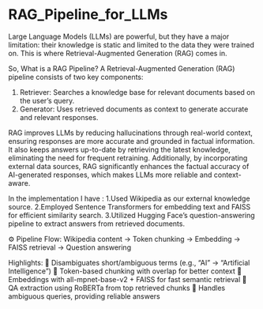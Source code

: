 # RAG_Pipeline_for_LLMs
Large Language Models (LLMs) are powerful, but they have a major limitation: their knowledge is static and limited to the data they were trained on. This is where Retrieval-Augmented Generation (RAG) comes in.

So, What is a RAG Pipeline?
A Retrieval-Augmented Generation (RAG) pipeline consists of two key components:
1. Retriever: Searches a knowledge base for relevant documents based on the user’s query.
2. Generator: Uses retrieved documents as context to generate accurate and relevant responses.
   
RAG improves LLMs by reducing hallucinations through real-world context, ensuring responses are more accurate and grounded in factual information. It also keeps answers up-to-date by retrieving the latest knowledge, eliminating the need for frequent retraining. Additionally, by incorporating external data sources, RAG significantly enhances the factual accuracy of AI-generated responses, which makes LLMs more reliable and context-aware.
   
In the implementation I have :
1.Used Wikipedia as our external knowledge source.
2.Employed Sentence Transformers for embedding text and FAISS for efficient similarity search.
3.Utilized Hugging Face’s question-answering pipeline to extract answers from retrieved documents.

⚙️ Pipeline Flow:
Wikipedia content → Token chunking → Embedding → FAISS retrieval → Question answering

Highlights:
🔹 Disambiguates short/ambiguous terms (e.g., “AI” → “Artificial Intelligence”)
🔹 Token-based chunking with overlap for better context
🔹 Embeddings with all-mpnet-base-v2 + FAISS for fast semantic retrieval
🔹 QA extraction using RoBERTa from top retrieved chunks
🔹 Handles ambiguous queries, providing reliable answers
